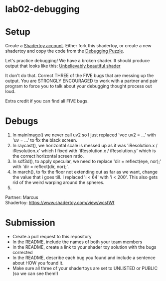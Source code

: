 # lab02-debugging

# Setup 

Create a [Shadertoy account](https://www.shadertoy.com/). Either fork this shadertoy, or create a new shadertoy and copy the code from the [Debugging Puzzle](https://www.shadertoy.com/view/flGfRc).

Let's practice debugging! We have a broken shader. It should produce output that looks like this:
[Unbelievably beautiful shader](https://user-images.githubusercontent.com/1758825/200729570-8e10a37a-345d-4aff-8eff-6baf54a32a40.webm)

It don't do that. Correct THREE of the FIVE bugs that are messing up the output. You are STRONGLY ENCOURAGED to work with a partner and pair program to force you to talk about your debugging thought process out loud.

Extra credit if you can find all FIVE bugs.

# Debugs
1) In mainImage() we never call uv2 so I just replaced 'vec uv2 = ...' with 'uv = ...' to fix the black screen.
2) In raycast(), we horizontal scale is messed up as it was 'iResolution.x / iResolution.x' which I fixed with 'iResolution.x / iResolution.y' which is the correct horizontal screen ratio.
3) In sdf3d(), to apply specular, we need to replace 'dir = reflect(eye, nor);' with 'dir = reflect(dir, nor);'.
4) In march(), to fix the floor not extending out as far as we want, change the value that i goes till. I replaced 'i < 64' with 'i < 200'. This also gets rid of the weird warping around the spheres.
5) 

Partner: Marcus <br>
Shadertoy: https://www.shadertoy.com/view/wcsfWf

# Submission
- Create a pull request to this repository
- In the README, include the names of both your team members
- In the README, create a link to your shader toy solution with the bugs corrected
- In the README, describe each bug you found and include a sentence about HOW you found it.
- Make sure all three of your shadertoys are set to UNLISTED or PUBLIC (so we can see them!)
